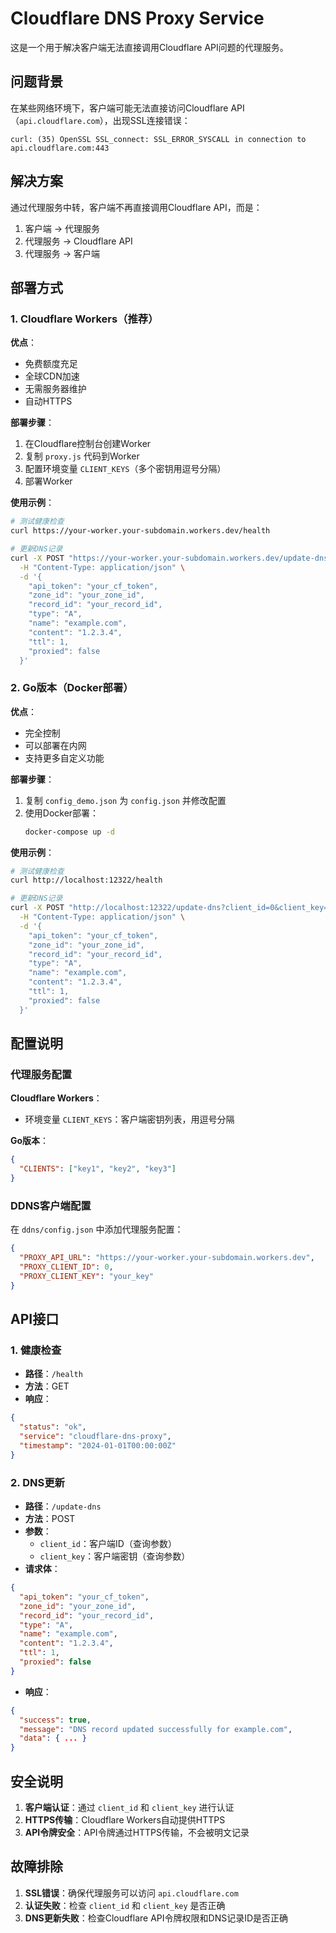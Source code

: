 # Cloudflare DNS Proxy Service

这是一个用于解决客户端无法直接调用Cloudflare API问题的代理服务。

## 问题背景

在某些网络环境下，客户端可能无法直接访问Cloudflare API（`api.cloudflare.com`），出现SSL连接错误：
```
curl: (35) OpenSSL SSL_connect: SSL_ERROR_SYSCALL in connection to api.cloudflare.com:443
```

## 解决方案

通过代理服务中转，客户端不再直接调用Cloudflare API，而是：
1. 客户端 → 代理服务
2. 代理服务 → Cloudflare API
3. 代理服务 → 客户端

## 部署方式

### 1. Cloudflare Workers（推荐）

**优点**：
- 免费额度充足
- 全球CDN加速
- 无需服务器维护
- 自动HTTPS

**部署步骤**：
1. 在Cloudflare控制台创建Worker
2. 复制 `proxy.js` 代码到Worker
3. 配置环境变量 `CLIENT_KEYS`（多个密钥用逗号分隔）
4. 部署Worker

**使用示例**：
```bash
# 测试健康检查
curl https://your-worker.your-subdomain.workers.dev/health

# 更新DNS记录
curl -X POST "https://your-worker.your-subdomain.workers.dev/update-dns?client_id=0&client_key=your_key" \
  -H "Content-Type: application/json" \
  -d '{
    "api_token": "your_cf_token",
    "zone_id": "your_zone_id",
    "record_id": "your_record_id",
    "type": "A",
    "name": "example.com",
    "content": "1.2.3.4",
    "ttl": 1,
    "proxied": false
  }'
```

### 2. Go版本（Docker部署）

**优点**：
- 完全控制
- 可以部署在内网
- 支持更多自定义功能

**部署步骤**：
1. 复制 `config_demo.json` 为 `config.json` 并修改配置
2. 使用Docker部署：
   ```bash
   docker-compose up -d
   ```

**使用示例**：
```bash
# 测试健康检查
curl http://localhost:12322/health

# 更新DNS记录
curl -X POST "http://localhost:12322/update-dns?client_id=0&client_key=your_key" \
  -H "Content-Type: application/json" \
  -d '{
    "api_token": "your_cf_token",
    "zone_id": "your_zone_id",
    "record_id": "your_record_id",
    "type": "A",
    "name": "example.com",
    "content": "1.2.3.4",
    "ttl": 1,
    "proxied": false
  }'
```

## 配置说明

### 代理服务配置

**Cloudflare Workers**：
- 环境变量 `CLIENT_KEYS`：客户端密钥列表，用逗号分隔

**Go版本**：
```json
{
  "CLIENTS": ["key1", "key2", "key3"]
}
```

### DDNS客户端配置

在 `ddns/config.json` 中添加代理服务配置：
```json
{
  "PROXY_API_URL": "https://your-worker.your-subdomain.workers.dev",
  "PROXY_CLIENT_ID": 0,
  "PROXY_CLIENT_KEY": "your_key"
}
```

## API接口

### 1. 健康检查
- **路径**：`/health`
- **方法**：GET
- **响应**：
```json
{
  "status": "ok",
  "service": "cloudflare-dns-proxy",
  "timestamp": "2024-01-01T00:00:00Z"
}
```

### 2. DNS更新
- **路径**：`/update-dns`
- **方法**：POST
- **参数**：
  - `client_id`：客户端ID（查询参数）
  - `client_key`：客户端密钥（查询参数）
- **请求体**：
```json
{
  "api_token": "your_cf_token",
  "zone_id": "your_zone_id",
  "record_id": "your_record_id",
  "type": "A",
  "name": "example.com",
  "content": "1.2.3.4",
  "ttl": 1,
  "proxied": false
}
```
- **响应**：
```json
{
  "success": true,
  "message": "DNS record updated successfully for example.com",
  "data": { ... }
}
```

## 安全说明

1. **客户端认证**：通过 `client_id` 和 `client_key` 进行认证
2. **HTTPS传输**：Cloudflare Workers自动提供HTTPS
3. **API令牌安全**：API令牌通过HTTPS传输，不会被明文记录

## 故障排除

1. **SSL错误**：确保代理服务可以访问 `api.cloudflare.com`
2. **认证失败**：检查 `client_id` 和 `client_key` 是否正确
3. **DNS更新失败**：检查Cloudflare API令牌权限和DNS记录ID是否正确
